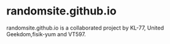 # randomsite.github.io
randomsite.github.io is a collaborated project by KL-77, United Geekdom,fisik-yum and VT597.
